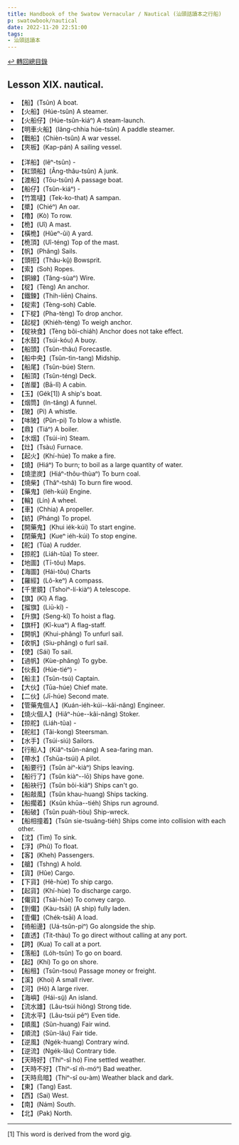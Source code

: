 ```yaml
---
title: Handbook of the Swatow Vernacular / Nautical (汕頭話讀本之行船)
p: swatowbook/nautical
date: 2022-11-20 22:51:00
tags: 
- 汕頭話讀本
---
```


[↩️ 轉回總目錄](/swatowbook)

## Lesson XIX. nautical.

* 【船】(Tsûn) A boat.
* 【火船】(Húe-tsûn) A steamer.
* 【火船仔】(Húe-tsûn-kiáⁿ) A steam-launch.
* 【明車火船】(Iâng-chhia húe-tsûn) A paddle steamer.
* 【戰船】(Chièn-tsûn) A war vessel.
* 【夾板】(Kap-pán) A sailing vessel.
<!--more-->
* 【洋船】(Iêⁿ-tsûn) -
* 【紅頭船】(Âng-thâu-tsûn) A junk.
* 【渡船】(Tōu-tsûn) A passage boat.
* 【船仔】(Tsûn-kiáⁿ) -
* 【竹篙噠】(Tek-ko-that) A sampan.
* 【槳】(Chiéⁿ) An oar.
* 【櫓】(Kò) To row.
* 【桅】(Uî) A mast.
* 【橫桅】(Hûeⁿ-ûi) A yard.
* 【桅頂】(Uî-téng) Top of the mast.
* 【帆】(Phâng) Sails.
* 【頭拒】(Thâu-kṳ̂) Bowsprit.
* 【索】(Soh) Ropes.
* 【銅線】(Tâng-sùaⁿ) Wire.
* 【椗】(Tèng) An anchor.
* 【鐵鍊】(Thih-liēn) Chains.
* 【椗索】(Tèng-soh) Cable.
* 【下椗】(Pha-tèng) To drop anchor.
* 【起椗】(Khiéh-tèng) To weigh anchor.
* 【椗袂食】(Tèng bõi-chiáh) Anchor does not take effect.
* 【水鼓】(Tsúi-kóu) A buoy.
* 【船頭】(Tsûn-thâu) Forecastle.
* 【船中央】(Tsûn-tìn-tang) Midship.
* 【船尾】(Tsûn-búe) Stern.
* 【船頂】(Tsûn-téng) Deck.
* 【峇厘】(Bā-lî) A cabin.
* 【玉】(Gék[1]) A ship's boat.
* 【烟筒】(In-tâng) A funnel.
* 【陂】(Pi) A whistle.
* 【呠陂】(Pûn-pi) To blow a whistle.
* 【鼎】(Tiáⁿ) A boiler.
* 【水烟】(Tsúi-in) Steam.
* 【灶】(Tsàu) Furnace.
* 【起火】(Khí-húe) To make a fire.
* 【燒】(Hiáⁿ) To burn; to boil as a large quantity of water.
* 【燒塗炭】(Hiáⁿ-thôu-thùaⁿ) To burn coal.
* 【燒柴】(Thâⁿ-tshâ) To burn fire wood.
* 【藥鬼】(Iéh-kúi) Engine.
* 【輪】(Lín) A wheel.
* 【車】(Chhia) A propeller.
* 【紡】(Pháng) To propel.
* 【開藥鬼】(Khui iék-kúi) To start engine.
* 【閉藥鬼】(Kueⁿ iéh-kúi) To stop engine.
* 【舵】(Tũa) A rudder.
* 【掠舵】(Liáh-tũa) To steer.
* 【地圖】(Tī-tôu) Maps.
* 【海圖】(Hái-tôu) Charts
* 【羅經】(Lô-keⁿ) A compass.
* 【千里鏡】(Tshoiⁿ-lí-kiàⁿ) A telescope.
* 【旗】(Kî) A flag.
* 【㨨旗】(Liū-kî) -
* 【升旗】(Seng-kî) To hoist a flag.
* 【旗杆】(Kî-kuaⁿ) A flag-staff.
* 【開帆】(Khui-phâng) To unfurl sail.
* 【收帆】(Siu-phâng) o furl sail.
* 【使】(Sái) To sail.
* 【過帆】(Kùe-phâng) To gybe.
* 【伙長】(Húe-tiéⁿ) -
* 【船主】(Tsûn-tsú) Captain.
* 【大伙】(Tūa-húe) Chief mate.
* 【二伙】(Jī-húe) Second mate.
* 【管藥鬼個人】(Kuán-iéh-kúi--kâi-nâng) Engineer.
* 【燒火個人】(Hiâⁿ-húe--kâi-nâng) Stoker.
* 【掠舵】(Liáh-tũa) -
* 【舵舡】(Tãi-kong) Steersman.
* 【水手】(Tsúi-siú) Sailors.
* 【行船人】(Kiâⁿ-tsûn-náng) A sea-faring man.
* 【帶水】(Tshūa-tsúi) A pilot.
* 【船要行】(Tsûn àiⁿ-kiàⁿ) Ships leaving.
* 【船行了】(Tsûn kiàⁿ--lō) Ships have gone.
* 【船袂行】(Tsûn bõi-kiâⁿ) Ships can't go.
* 【船敲風】(Tsûn khau-huang) Ships tacking.
* 【船擱着】(Ksûn khūa--tiéh) Ships run aground.
* 【船破】(Tsûn puáh-tiòu) Ship-wreck.
* 【船相撞着】(Tsûn sie-tsuãng-tiéh) Ships come into collision with each other.
* 【沈】(Tim) To sink.
* 【浮】(Phû) To float.
* 【客】(Kheh) Passengers.
* 【艙】(Tshng) A hold.
* 【貨】(Hûe) Cargo.
* 【下貨】(Hẽ-hùe) To ship cargo.
* 【起貨】(Khí-hùe) To discharge cargo.
* 【儎貨】(Tsài-hùe) To convey cargo.
* 【到儎】(Kàu-tsāi) (A ship) fully laden.
* 【壹儎】(Chék-tsāi) A load.
* 【徛船邊】(Uá-tsûn-piⁿ) Go alongside the ship.
* 【直透】(Tít-thàu) To go direct without calling at any port.
* 【跨】(Kua) To call at a port.
* 【落船】(Lóh-tsûn) To go on board.
* 【起】(Khí) To go on shore.
* 【船租】(Tsûn-tsou) Passage money or freight.
* 【溪】(Khoi) A small river.
* 【河】(Hô) A large river.
* 【海嶼】(Hái-sṳ̃) An island.
* 【流水雄】(Lâu-tsúi hiông) Strong tide.
* 【流水平】(Lâu-tsúi pêⁿ) Even tide.
* 【順風】(Sũn-huang) Fair wind.
* 【順流】(Sũn-lâu) Fair tide.
* 【逆風】(Ngék-huang) Contrary wind.
* 【逆流】(Ngék-lâu) Contrary tide.
* 【天時好】(Thiⁿ-sî hó) Fine settled weather.
* 【天時不好】(Thiⁿ-sî m̄-móⁿ) Bad weather.
* 【天時烏暗】(Thiⁿ-sî ou-àm) Weather black and dark.
* 【東】(Tang) East.
* 【西】(Sai) West.
* 【南】(Nám) South.
* 【北】(Pak) North.

------

[1] This word is derived from the word gig.
